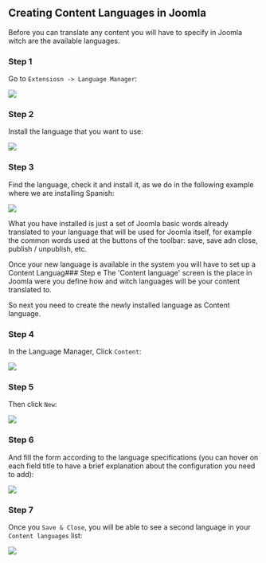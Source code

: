 ## Creating Content Languages in Joomla

Before you can translate any content you will have to specify in Joomla witch are the available languages.

### Step 1
Go to `Extensiosn -> Language Manager`:

<img src="./assets/img/translation/07.png" class="example" />

### Step 2
Install the language that you want to use:

<img src="./assets/img/translation/09.png" class="example" />

### Step 3
Find the language, check it and install it, as we do in the following example where we are installing Spanish:

<img src="./assets/img/translation/10.png" class="example" />

What you have installed is just a set of Joomla basic words already translated to your language that will be used for Joomla itself, for example the common words used at the buttons of the toolbar: save, save adn close, publish / unpublish, etc.

Once your new language is available in the system you will have to set up a Content Languag### Step e
The 'Content language' screen is the place in Joomla were you define how and witch languages will be your content translated to.

So next you need to create the newly installed language as Content language.

### Step 4
In the Language Manager, Click `Content`:

<img src="./assets/img/translation/08.png" class="example" />

### Step 5
Then click `New`:

<img src="./assets/img/translation/11.png" class="example" />

### Step 6
And fill the form according to the language specifications (you can hover on each field title to have a brief explanation about the configuration you need to add):

<img src="./assets/img/translation/12.png" class="example" />

### Step 7
Once you `Save & Close`, you will be able to see a second language in your `Content languages` list:

<img src="./assets/img/translation/13.png" class="example" />

